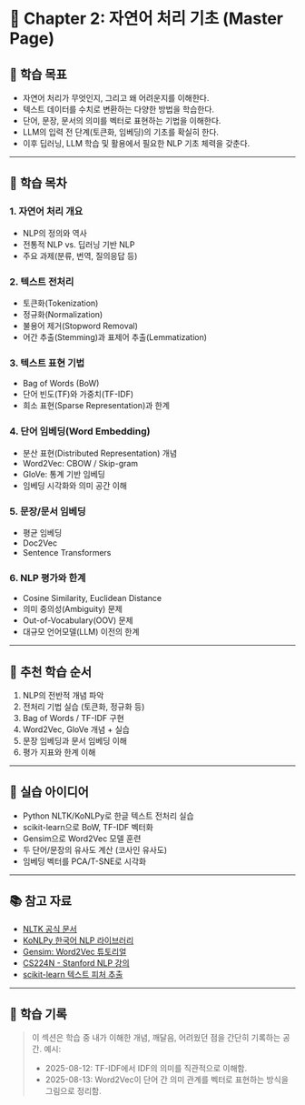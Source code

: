 # 📘 Chapter 2: 자연어 처리 기초 (Master Page)

## 🎯 학습 목표
- 자연어 처리가 무엇인지, 그리고 왜 어려운지를 이해한다.
- 텍스트 데이터를 수치로 변환하는 다양한 방법을 학습한다.
- 단어, 문장, 문서의 의미를 벡터로 표현하는 기법을 이해한다.
- LLM의 입력 전 단계(토큰화, 임베딩)의 기초를 확실히 한다.
- 이후 딥러닝, LLM 학습 및 활용에서 필요한 NLP 기초 체력을 갖춘다.

---

## 📂 학습 목차

### 1. 자연어 처리 개요
- NLP의 정의와 역사
- 전통적 NLP vs. 딥러닝 기반 NLP
- 주요 과제(분류, 번역, 질의응답 등)

### 2. 텍스트 전처리
- 토큰화(Tokenization)
- 정규화(Normalization)
- 불용어 제거(Stopword Removal)
- 어간 추출(Stemming)과 표제어 추출(Lemmatization)

### 3. 텍스트 표현 기법
- Bag of Words (BoW)
- 단어 빈도(TF)와 가중치(TF-IDF)
- 희소 표현(Sparse Representation)과 한계

### 4. 단어 임베딩(Word Embedding)
- 분산 표현(Distributed Representation) 개념
- Word2Vec: CBOW / Skip-gram
- GloVe: 통계 기반 임베딩
- 임베딩 시각화와 의미 공간 이해

### 5. 문장/문서 임베딩
- 평균 임베딩
- Doc2Vec
- Sentence Transformers

### 6. NLP 평가와 한계
- Cosine Similarity, Euclidean Distance
- 의미 중의성(Ambiguity) 문제
- Out-of-Vocabulary(OOV) 문제
- 대규모 언어모델(LLM) 이전의 한계

---

## 📅 추천 학습 순서
1. NLP의 전반적 개념 파악
2. 전처리 기법 실습 (토큰화, 정규화 등)
3. Bag of Words / TF-IDF 구현
4. Word2Vec, GloVe 개념 + 실습
5. 문장 임베딩과 문서 임베딩 이해
6. 평가 지표와 한계 이해

---

## 🧪 실습 아이디어
- Python NLTK/KoNLPy로 한글 텍스트 전처리 실습
- scikit-learn으로 BoW, TF-IDF 벡터화
- Gensim으로 Word2Vec 모델 훈련
- 두 단어/문장의 유사도 계산 (코사인 유사도)
- 임베딩 벡터를 PCA/T-SNE로 시각화

---

## 📚 참고 자료
- [NLTK 공식 문서](https://www.nltk.org/)
- [KoNLPy 한국어 NLP 라이브러리](https://konlpy.org/)
- [Gensim: Word2Vec 튜토리얼](https://radimrehurek.com/gensim/auto_examples/tutorials/run_word2vec.html)
- [CS224N - Stanford NLP 강의](https://web.stanford.edu/class/cs224n/)
- [scikit-learn 텍스트 피처 추출](https://scikit-learn.org/stable/modules/feature_extraction.html)

---

## 📝 학습 기록
> 이 섹션은 학습 중 내가 이해한 개념, 깨달음, 어려웠던 점을 간단히 기록하는 공간.
> 예시:
> - 2025-08-12: TF-IDF에서 IDF의 의미를 직관적으로 이해함.
> - 2025-08-13: Word2Vec이 단어 간 의미 관계를 벡터로 표현하는 방식을 그림으로 정리함.
